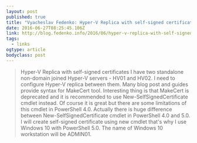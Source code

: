 ```yaml
---
layout: post 
published: true 
title: "Vyacheslav Fedenko: Hyper-V Replica with self-signed certificates" 
date: 2016-06-27T08:25:45.106Z 
link: http://blog.fedenko.info/2016/06/hyper-v-replica-with-self-signed.html 
tags:
  - links
ogtype: article 
bodyclass: post 
---
```


> Hyper-V Replica with self-signed certificates
I have two standalone non-domain joined Hyper-V servers - HV01 and HV02. I need to configure Hyper-V replica between them. Many blog post and guides provide syntax for MakeCert tool. Interesting thing is that MakeCert is deprecated and it is recommended to use New-SelfSignedCertificate cmdlet instead. Of course it is great but there are some limitations of this cmdlet in PowerShell 4.0. Actually there is huge difference between New-SelfSignedCertificate cmdlet in PowerShell 4.0 and 5.0. I will create self-signed certificate using new cmdlet that's why I use Windows 10 with PowerShell 5.0. The name of Windows 10 workstation will be ADMIN01.